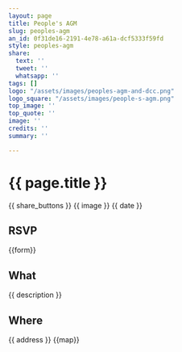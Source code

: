 ```yaml
---
layout: page
title: People's AGM
slug: peoples-agm
an_id: 0f31de16-2191-4e78-a61a-dcf5333f59fd
style: peoples-agm
share:
  text: ''
  tweet: ''
  whatsapp: ''
tags: []
logo: "/assets/images/peoples-agm-and-dcc.png"
logo_square: "/assets/images/people-s-agm.png"
top_image: ''
top_quote: ''
image: ''
credits: ''
summary: ''

---
```

# {{ page.title }}

{{ share_buttons }}
{{ image }}
{{ date }}

## RSVP

{{form}}

## What

{{ description }}

## Where

{{ address }}
{{map}}
